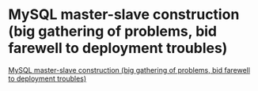 # MySQL master-slave construction (big gathering of problems, bid farewell to deployment troubles)
[MySQL master-slave construction (big gathering of problems, bid farewell to deployment troubles)](https://aiwithcloud.com/2022/09/16/mysql_master_slave_construction_big_gathering_of_problems_bid_farewell_to_deployment_troubles/)